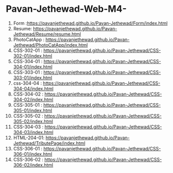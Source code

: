 # Pavan-Jethewad-Web-M4-
1) Form :https://pavanjethewad.github.io/Pavan-Jethewad/Form/index.html
2) Resume: https://pavanjethewad.github.io/Pavan-Jethewad/Resume/resume.html
3) PhotoCatApp : https://pavanjethewad.github.io/Pavan-Jethewad/PhotoCatApp/index.html
4) CSS-302-01 : https://pavanjethewad.github.io/Pavan-Jethewad/CSS-302-01/index.html
5) CSS-304-01 : https://pavanjethewad.github.io/Pavan-Jethewad/CSS-304-01/index.html
6) CSS-303-01 : https://pavanjethewad.github.io/Pavan-Jethewad/CSS-303-01/index.html
7) css-304-04 : https://pavanjethewad.github.io/Pavan-Jethewad/CSS-304-04/index.html
8) CSS-304-02 : https://pavanjethewad.github.io/Pavan-Jethewad/CSS-304-02/index.html
9) CSS-305-01 : https://pavanjethewad.github.io/Pavan-Jethewad/CSS-305-01/index.html
10) CSS-305-02 : https://pavanjethewad.github.io/Pavan-Jethewad/CSS-305-02/index.html
11) CSS-304-03 : https://pavanjethewad.github.io/Pavan-Jethewad/CSS-304-03/index.html
12) HTML-204-01: https://pavanjethewad.github.io/Pavan-Jethewad/TributePage/index.html
13) CSS-306-01 : https://pavanjethewad.github.io/Pavan-Jethewad/CSS-306-01/index.html
14) CSS-306-02 : https://pavanjethewad.github.io/Pavan-Jethewad/CSS-306-02/index.html
